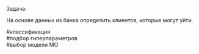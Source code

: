Задача:<br>

На основе данных из банка определить клиентов, которые могут уйти.<br>


#классификация<br>
#подбор гиперпараметров<br>
#выбор модели МО<br>
